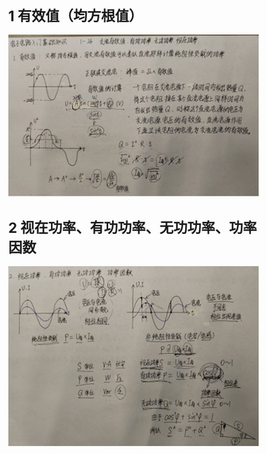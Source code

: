 


# 1 有效值（均方根值）

<img src="asset/1-26-1.jpg" />


# 2 视在功率、有功功率、无功功率、功率因数

<img src="asset/1-26-2.jpg" />


